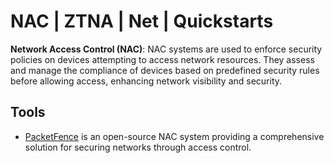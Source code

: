 # NAC | ZTNA | Net | Quickstarts
**Network Access Control (NAC)**: NAC systems are used to enforce security policies on devices attempting to access network resources. They assess and manage the compliance of devices based on predefined security rules before allowing access, enhancing network visibility and security.

## Tools
- [PacketFence](https://www.packetfence.org/) is an open-source NAC system providing a comprehensive solution for securing networks through access control.
